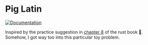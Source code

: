 # Pig Latin

[![Documentation][doc-img]][doc-url]

Inspired by the practice suggestion in [chapter 8][book-ch8-url] of the rust book 🦀.
Somehow, I got way too into this particular toy problem.

[doc-img]:https://img.shields.io/docsrs/pig_latin?style=flat&link=https%3A%2F%2Flhenkelm.github.io%2Fpig-latin-rs%2Fpig_latin%2Findex.html
[doc-url]: https://lhenkelm.github.io/pig-latin-rs/pig_latin/index.html
[book-ch8-url]: https://doc.rust-lang.org/book/ch08-03-hash-maps.html#summary
